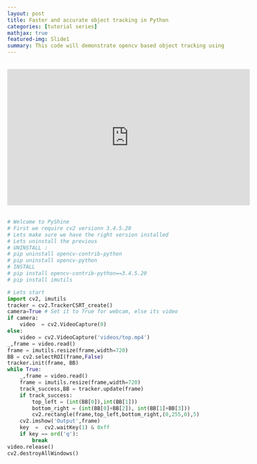 ```yaml
---
layout: post
title: Faster and accurate object tracking in Python
categories: [tutorial series]
mathjax: true
featured-img: Slide1
summary: This code will demonstrate opencv based object tracking using the CSRT 
---
```

<br>
<div align="center">
<iframe width="560" height="315" src="https://www.youtube.com/embed/kFPDNYOz1EM" frameborder="0" allow="accelerometer; autoplay; clipboard-write; encrypted-media; gyroscope; picture-in-picture" allowfullscreen></iframe>
</div>
<br>

```python
# Welcome to PyShine
# First we require cv2 versionn 3.4.5.20
# Lets make sure we have the right version installed
# Lets uninstall the previous 
# UNINSTALL :
# pip uninstall opencv-contrib-python
# pip uninstall opencv-python
# INSTALL
# pip install opencv-contrib-python==3.4.5.20
# pip install imutils

# Lets start 
import cv2, imutils
tracker = cv2.TrackerCSRT_create()
camera=True # Set it to True for webcam, else its video
if camera: 
	video  = cv2.VideoCapture(0)
else:
	video = cv2.VideoCapture('videos/top.mp4')
_,frame = video.read()
frame = imutils.resize(frame,width=720)
BB = cv2.selectROI(frame,False)
tracker.init(frame, BB)
while True:
	_,frame = video.read()
	frame = imutils.resize(frame,width=720)
	track_success,BB = tracker.update(frame)
	if track_success:
		top_left = (int(BB[0]),int(BB[1]))
		bottom_right = (int(BB[0]+BB[2]), int(BB[1]+BB[3]))
		cv2.rectangle(frame,top_left,bottom_right,(0,255,0),5)
	cv2.imshow('Output',frame)
	key  =  cv2.waitKey(1) & 0xff
	if key == ord('q'):
		break
video.release()
cv2.destroyAllWindows()


```
